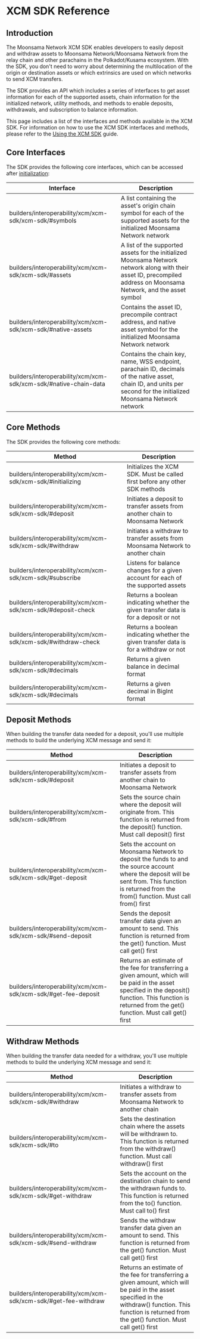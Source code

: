 # XCM SDK Reference


## Introduction

The Moonsama Network XCM SDK enables developers to easily deposit and withdraw assets to Moonsama Network/Moonsama Network from the relay chain and other parachains in the Polkadot/Kusama ecosystem. With the SDK, you don't need to worry about determining the multilocation of the origin or destination assets or which extrinsics are used on which networks to send XCM transfers.

The SDK provides an API which includes a series of interfaces to get asset information for each of the supported assets, chain information for the initialized network, utility methods, and methods to enable deposits, withdrawals, and subscription to balance information.

This page includes a list of the interfaces and methods available in the XCM SDK. For information on how to use the XCM SDK interfaces and methods, please refer to the [Using the XCM SDK](builders/interoperability/xcm/xcm-sdk/xcm-sdk) guide.

## Core Interfaces

The SDK provides the following core interfaces, which can be accessed after [initialization](builders/interoperability/xcm/xcm-sdk/xcm-sdk/#initializing):

| Interface | Description |
| --- | --- |
| builders/interoperability/xcm/xcm-sdk/xcm-sdk/#symbols | A list containing the asset's origin chain symbol for each of the supported assets for the initialized Moonsama Network network |
| builders/interoperability/xcm/xcm-sdk/xcm-sdk/#assets | A list of the supported assets for the initialized Moonsama Network network along with their asset ID, precompiled address on Moonsama Network, and the asset symbol |
| builders/interoperability/xcm/xcm-sdk/xcm-sdk/#native-assets | Contains the asset ID, precompile contract address, and native asset symbol for the initialized Moonsama Network network |
| builders/interoperability/xcm/xcm-sdk/xcm-sdk/#native-chain-data | Contains the chain key, name, WSS endpoint, parachain ID, decimals of the native asset, chain ID, and units per second for the initialized Moonsama Network network |

## Core Methods

The SDK provides the following core methods:

| Method | Description |
| --- | --- |
| builders/interoperability/xcm/xcm-sdk/xcm-sdk/#initializing | Initializes the XCM SDK. Must be called first before any other SDK methods |
| builders/interoperability/xcm/xcm-sdk/xcm-sdk/#deposit | Initiates a deposit to transfer assets from another chain to Moonsama Network |
| builders/interoperability/xcm/xcm-sdk/xcm-sdk/#withdraw | Initiates a withdraw to transfer assets from Moonsama Network to another chain |
| builders/interoperability/xcm/xcm-sdk/xcm-sdk/#subscribe | Listens for balance changes for a given account for each of the supported assets |
| builders/interoperability/xcm/xcm-sdk/xcm-sdk/#deposit-check | Returns a boolean indicating whether the given transfer data is for a deposit or not |
| builders/interoperability/xcm/xcm-sdk/xcm-sdk/#withdraw-check | Returns a boolean indicating whether the given transfer data is for a withdraw or not |
| builders/interoperability/xcm/xcm-sdk/xcm-sdk/#decimals | Returns a given balance in decimal format |
| builders/interoperability/xcm/xcm-sdk/xcm-sdk/#decimals | Returns a given decimal in BigInt format |

## Deposit Methods

When building the transfer data needed for a deposit, you'll use multiple methods to build the underlying XCM message and send it:

| Method | Description |
| --- | --- |
| builders/interoperability/xcm/xcm-sdk/xcm-sdk/#deposit | Initiates a deposit to transfer assets from another chain to Moonsama Network |
| builders/interoperability/xcm/xcm-sdk/xcm-sdk/#from | Sets the source chain where the deposit will originate from.  This function is returned from the deposit() function.  Must call deposit() first |
| builders/interoperability/xcm/xcm-sdk/xcm-sdk/#get-deposit | Sets the account on Moonsama Network to deposit the funds to and the  source account where the deposit will be sent from.  This function is returned from the from() function.  Must call from() first |
| builders/interoperability/xcm/xcm-sdk/xcm-sdk/#send-deposit | Sends the deposit transfer data given an amount to send.  This function is returned from the get() function.  Must call get() first |
| builders/interoperability/xcm/xcm-sdk/xcm-sdk/#get-fee-deposit | Returns an estimate of the fee for transferring a given amount,  which will be paid in the asset specified in the deposit() function.  This function is returned from the get() function.  Must call get() first |

## Withdraw Methods

When building the transfer data needed for a withdraw, you'll use multiple methods to build the underlying XCM message and send it:

| Method | Description |
| --- | --- |
| builders/interoperability/xcm/xcm-sdk/xcm-sdk/#withdraw | Initiates a withdraw to transfer assets from Moonsama Network to another chain |
| builders/interoperability/xcm/xcm-sdk/xcm-sdk/#to | Sets the destination chain where the assets will be withdrawn to.  This function is returned from the withdraw() function.  Must call withdraw() first |
| builders/interoperability/xcm/xcm-sdk/xcm-sdk/#get-withdraw | Sets the account on the destination chain to send the withdrawn funds to.  This function is returned from the to() function.  Must call to() first |
| builders/interoperability/xcm/xcm-sdk/xcm-sdk/#send-withdraw | Sends the withdraw transfer data given an amount to send.  This function is returned from the get() function.  Must call get() first |
| builders/interoperability/xcm/xcm-sdk/xcm-sdk/#get-fee-withdraw | Returns an estimate of the fee for transferring a given amount,  which will be paid in the asset specified in the withdraw() function.  This function is returned from the get() function.  Must call get() first |
